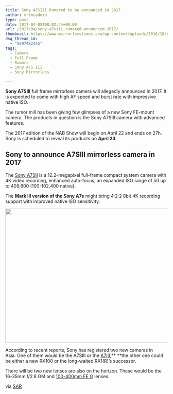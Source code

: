 ```yaml
---
title: Sony A7SIII Rumored to be announced in 2017
author: mrtmsadmin
type: post
date: 2017-04-05T08:02:44+00:00
url: /2017/04/sony-a7siii-rumored-announced-2017/
thumbnail: https://www.mirrorlesstimes.com/wp-content/uploads/2016/10/sony-a7siii-rumors.jpg
dsq_thread_id:
  - "5697482455"
tags:
  - Camera
  - Full Frame
  - Rumors
  - Sony A7S III
  - Sony Mirrorless

---
```

**Sony A7SIII** full frame mirrorless camera will allegedly announced in 2017. It is expected to come with high AF speed and burst rate with impressive native ISO.

The rumor mill has been giving few glimpses of a new Sony FE-mount camera. The products in question is the Sony A7SIII camera with advanced features.

The 2017 edition of the NAB Show will begin on April 22 and ends on 27h. Sony is scheduled to reveal its products on **April 23.**<!--more-->

## Sony to announce A7SIII mirrorless camera in 2017

The <a href="http://amzn.to/2nCPHlq" target="_blank" rel="noopener">Sony A7SII</a> is a 12.2-megapixel full-frame compact system camera with 4K video recording, enhanced auto-focus, an expanded ISO range of 50 up to 409,600 (100-102,400 native).

The **Mark III version of the Sony A7s** might bring 4:2:2 8bit 4K recording support with improved native ISO sensitivity.

[<img class="aligncenter size-full wp-image-1073" src="https://i2.wp.com/www.mirrorlesstimes.com/wp-content/uploads/2017/04/sony-a7siii-rumors.jpg?resize=600%2C418&#038;ssl=1" alt="" width="600" height="418" srcset="https://i2.wp.com/www.mirrorlesstimes.com/wp-content/uploads/2017/04/sony-a7siii-rumors.jpg?w=1000&ssl=1 1000w, https://i2.wp.com/www.mirrorlesstimes.com/wp-content/uploads/2017/04/sony-a7siii-rumors.jpg?resize=300%2C209&ssl=1 300w, https://i2.wp.com/www.mirrorlesstimes.com/wp-content/uploads/2017/04/sony-a7siii-rumors.jpg?resize=768%2C535&ssl=1 768w" sizes="(max-width: 600px) 100vw, 600px" data-recalc-dims="1" />][1]

According to recent reports, Sony has registered two new cameras in Asia. One of them would be the A7SIII or the [A7III][2],** **the other one could be either a new RX100 or the long-waited RX1(R)’s successor.

There will be two new lenses are also on the horizon. These would be the 16-35mm f/2.8 GM and [100-400mm FE G][3] lenses.

via <a href="http://www.sonyalpharumors.com/rumor-recap-small-new-info-soon-announced-new-ff-high-speed-e-mount-camera-sony-a7siii/" target="_blank" rel="nofollow noopener">SAR</a>

 [1]: https://i2.wp.com/www.mirrorlesstimes.com/wp-content/uploads/2017/04/sony-a7siii-rumors.jpg?ssl=1
 [2]: https://www.mirrorlesstimes.com/2016/11/sony-a7iii-camera-rumors/
 [3]: https://www.dailycameranews.com/2017/03/sony-fe-100-400mm-g-lens-rumors/